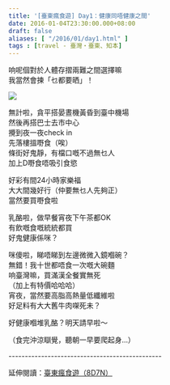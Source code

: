 ```yaml
---
title: '[臺東瘋食遊] Day1：健康同唔健康之間'
date: 2016-01-04T23:30:00.000+08:00
draft: false
aliases: [ "/2016/01/day1.html" ]
tags : [travel - 臺灣・臺東、知本]
---
```


响呢個對於人體存摺兩難之間選擇嘛  
我當然會揀「乜都要晒」！  

[![](https://c1.staticflickr.com/9/8253/29315099985_308732374c_z.jpg)](https://c1.staticflickr.com/9/8253/29315099985_308732374c_z.jpg)

無計啦，貪平搭晏晝機黃昏到臺中機場  
然後再搭巴士去市中心  
攪到夜一夜check in  
先落樓搵嘢食（唉）  
條街好鬼靜，有檔口嘅不過無乜人  
加上D嘢食唔吸引食慾  
  
好彩有間24小時家樂福  
大大間幾好行（仲要無乜人先夠正）  
當然要買嘢食啦  
  
乳酪啦，做早餐宵夜下午茶都OK  
有飲嘅食嘅統統都買  
好鬼健康係咪？  
  
咪傻啦，睇唔睇到左邊微微入鏡嗰碗？  
無錯！我十世都唔食一次嘅大碗麵  
响臺灣嘛，買滿漢全餐實無死  
（加上有特價哈哈哈）  
宵夜，當然要高脂高熱量低纖維啦  
好足料有大大舊牛肉㗎死未？  
  
好健康嗰堆乳酪？明天請早啦～  
  
（食完沖涼瞓覺，聽朝一早要爬起身...）  
  
\-----------------------------------------------  
  
延伸閱讀：[臺東瘋食遊（8D7N）](http://www.hidie.net/2016/03/8d7n.html)